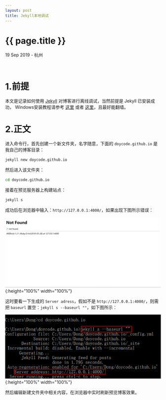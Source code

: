 ```yaml
---
layout: post
title: Jekyll本地调试
---
```


{{ page.title }}
================

<p class="meta">19 Sep 2019 - 杭州</p>

<br>

# 1.前提

本文是记录如何使用 [Jekyll](https://jekyllcn.com/) 对博客进行离线调试，当然前提是 Jekyll 已安装成功，
Windows安装教程请参考 [这里](http://jekyll-windows.juthilo.com/) 或者 [这里](https://www.jianshu.com/p/310d796cf5f3)，且最好能翻墙。


# 2.正文

进入命令行，首先创建一个新文件夹，名字随意，下面的 `doycode.github.io` 是我自己的博客目录：

```bash
jekyll new doycode.github.io
```

然后进入该文件夹：

```bash
cd doycode.github.io
```

接着在预览服务器上构建站点：

```bash
jekyll s
```

成功后在浏览器中输入：`http://127.0.0.1:4000/`，如果出现下图所示错误：

![img](../../../images/pics_for_md/private/develop/not_found.png){:height="100%" width="100%"}

这时要看一下生成的 `Server adress`，假如不是 `http://127.0.0.1:4000/`，则需把 `baseurl` 置空：`jekyll s --baseurl ""`，如下图所示：

![img](../../../images/pics_for_md/private/develop/jekyll_run.png){:height="100%" width="100%"}

然后编辑新建文件夹中相关内容，在浏览器中实时刷新预览博客效果。

<br>